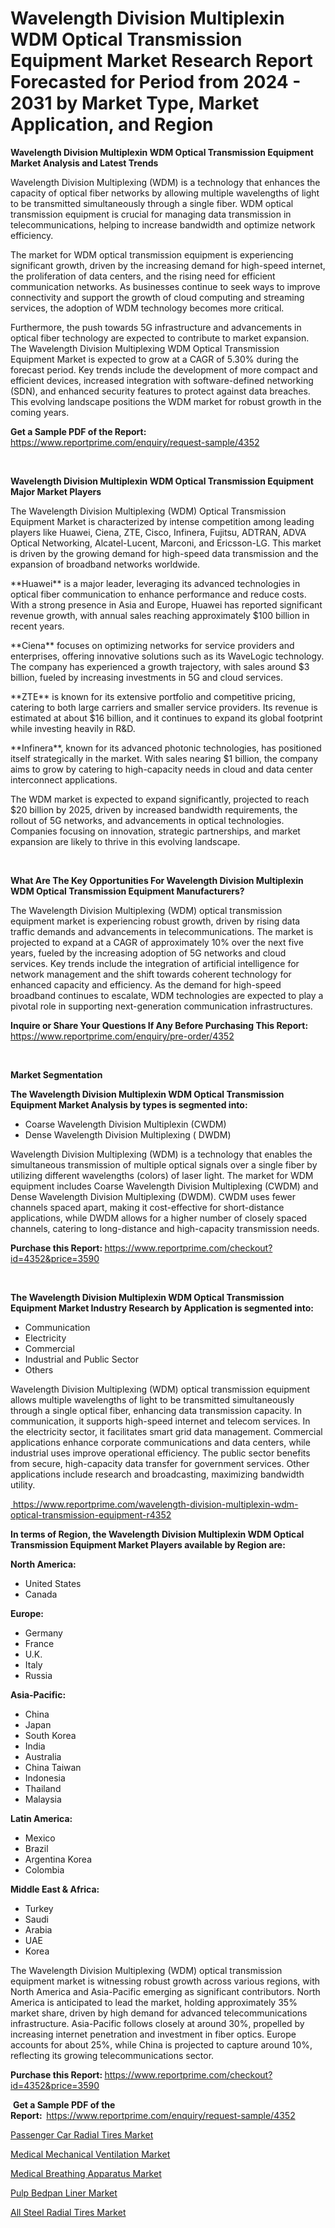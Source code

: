 <p><h1>Wavelength Division Multiplexin WDM Optical Transmission Equipment Market Research Report Forecasted for Period from 2024 -  2031 by Market Type, Market Application, and Region</h1></p><p><strong>Wavelength Division Multiplexin WDM Optical Transmission Equipment Market Analysis and Latest Trends</strong></p>
<p><p>Wavelength Division Multiplexing (WDM) is a technology that enhances the capacity of optical fiber networks by allowing multiple wavelengths of light to be transmitted simultaneously through a single fiber. WDM optical transmission equipment is crucial for managing data transmission in telecommunications, helping to increase bandwidth and optimize network efficiency. </p><p>The market for WDM optical transmission equipment is experiencing significant growth, driven by the increasing demand for high-speed internet, the proliferation of data centers, and the rising need for efficient communication networks. As businesses continue to seek ways to improve connectivity and support the growth of cloud computing and streaming services, the adoption of WDM technology becomes more critical.</p><p>Furthermore, the push towards 5G infrastructure and advancements in optical fiber technology are expected to contribute to market expansion. The Wavelength Division Multiplexing WDM Optical Transmission Equipment Market is expected to grow at a CAGR of 5.30% during the forecast period. Key trends include the development of more compact and efficient devices, increased integration with software-defined networking (SDN), and enhanced security features to protect against data breaches. This evolving landscape positions the WDM market for robust growth in the coming years.</p></p>
<p><strong>Get a Sample PDF of the Report:&nbsp;</strong> <a href="https://www.reportprime.com/enquiry/request-sample/4352">https://www.reportprime.com/enquiry/request-sample/4352</a></p>
<p>&nbsp;</p>
<p><strong>Wavelength Division Multiplexin WDM Optical Transmission Equipment Major Market Players</strong></p>
<p><p>The Wavelength Division Multiplexing (WDM) Optical Transmission Equipment Market is characterized by intense competition among leading players like Huawei, Ciena, ZTE, Cisco, Infinera, Fujitsu, ADTRAN, ADVA Optical Networking, Alcatel-Lucent, Marconi, and Ericsson-LG. This market is driven by the growing demand for high-speed data transmission and the expansion of broadband networks worldwide.</p><p>**Huawei** is a major leader, leveraging its advanced technologies in optical fiber communication to enhance performance and reduce costs. With a strong presence in Asia and Europe, Huawei has reported significant revenue growth, with annual sales reaching approximately $100 billion in recent years.</p><p>**Ciena** focuses on optimizing networks for service providers and enterprises, offering innovative solutions such as its WaveLogic technology. The company has experienced a growth trajectory, with sales around $3 billion, fueled by increasing investments in 5G and cloud services.</p><p>**ZTE** is known for its extensive portfolio and competitive pricing, catering to both large carriers and smaller service providers. Its revenue is estimated at about $16 billion, and it continues to expand its global footprint while investing heavily in R&D.</p><p>**Infinera**, known for its advanced photonic technologies, has positioned itself strategically in the market. With sales nearing $1 billion, the company aims to grow by catering to high-capacity needs in cloud and data center interconnect applications.</p><p>The WDM market is expected to expand significantly, projected to reach $20 billion by 2025, driven by increased bandwidth requirements, the rollout of 5G networks, and advancements in optical technologies. Companies focusing on innovation, strategic partnerships, and market expansion are likely to thrive in this evolving landscape.</p></p>
<p>&nbsp;</p>
<p><strong>What Are The Key Opportunities For Wavelength Division Multiplexin WDM Optical Transmission Equipment Manufacturers?</strong></p>
<p><p>The Wavelength Division Multiplexing (WDM) optical transmission equipment market is experiencing robust growth, driven by rising data traffic demands and advancements in telecommunications. The market is projected to expand at a CAGR of approximately 10% over the next five years, fueled by the increasing adoption of 5G networks and cloud services. Key trends include the integration of artificial intelligence for network management and the shift towards coherent technology for enhanced capacity and efficiency. As the demand for high-speed broadband continues to escalate, WDM technologies are expected to play a pivotal role in supporting next-generation communication infrastructures.</p></p>
<p><strong>Inquire or Share Your Questions If Any Before Purchasing This Report:</strong> <a href="https://www.reportprime.com/enquiry/pre-order/4352">https://www.reportprime.com/enquiry/pre-order/4352</a></p>
<p>&nbsp;</p>
<p><strong>Market Segmentation</strong></p>
<p><strong>The Wavelength Division Multiplexin WDM Optical Transmission Equipment Market Analysis by types is segmented into:</strong></p>
<p><ul><li>Coarse Wavelength Division Multiplexin (CWDM)</li><li>Dense Wavelength Division Multiplexing ( DWDM)</li></ul></p>
<p><p>Wavelength Division Multiplexing (WDM) is a technology that enables the simultaneous transmission of multiple optical signals over a single fiber by utilizing different wavelengths (colors) of laser light. The market for WDM equipment includes Coarse Wavelength Division Multiplexing (CWDM) and Dense Wavelength Division Multiplexing (DWDM). CWDM uses fewer channels spaced apart, making it cost-effective for short-distance applications, while DWDM allows for a higher number of closely spaced channels, catering to long-distance and high-capacity transmission needs.</p></p>
<p><strong>Purchase this Report:&nbsp;</strong><a href="https://www.reportprime.com/checkout?id=4352&price=3590">https://www.reportprime.com/checkout?id=4352&price=3590</a></p>
<p>&nbsp;</p>
<p><strong>The Wavelength Division Multiplexin WDM Optical Transmission Equipment Market Industry Research by Application is segmented into:</strong></p>
<p><ul><li>Communication</li><li>Electricity</li><li>Commercial</li><li>Industrial and Public Sector</li><li>Others</li></ul></p>
<p><p>Wavelength Division Multiplexing (WDM) optical transmission equipment allows multiple wavelengths of light to be transmitted simultaneously through a single optical fiber, enhancing data transmission capacity. In communication, it supports high-speed internet and telecom services. In the electricity sector, it facilitates smart grid data management. Commercial applications enhance corporate communications and data centers, while industrial uses improve operational efficiency. The public sector benefits from secure, high-capacity data transfer for government services. Other applications include research and broadcasting, maximizing bandwidth utility.</p></p>
<p><a href="https://www.reportprime.com/wavelength-division-multiplexin-wdm-optical-transmission-equipment-r4352">&nbsp;https://www.reportprime.com/wavelength-division-multiplexin-wdm-optical-transmission-equipment-r4352</a></p>
<p><strong>In terms of Region, the Wavelength Division Multiplexin WDM Optical Transmission Equipment Market Players available by Region are:</strong></p>
<p>
    <p> <strong> North America: </strong>
        <ul>
            <li>United States</li>
            <li>Canada</li>
        </ul>
        </p> 
    <p> <strong> Europe: </strong>
        <ul>
            <li>Germany</li>
            <li>France</li>
            <li>U.K.</li>
            <li>Italy</li>
            <li>Russia</li>
        </ul>
        </p> 
    <p> <strong> Asia-Pacific: </strong>
        <ul>
            <li>China</li>
            <li>Japan</li>
            <li>South Korea</li>
            <li>India</li>
            <li>Australia</li>
            <li>China Taiwan</li>
            <li>Indonesia</li>
            <li>Thailand</li>
            <li>Malaysia</li>
        </ul>
        </p> 
    <p> <strong> Latin America: </strong>
        <ul>
            <li>Mexico</li>
            <li>Brazil</li>
            <li>Argentina Korea</li>
            <li>Colombia</li>
        </ul>
        </p> 
    <p> <strong> Middle East & Africa: </strong>
        <ul>
            <li>Turkey</li>
            <li>Saudi</li>
            <li>Arabia</li>
            <li>UAE</li>
            <li>Korea</li>
        </ul>
    </p>
    </p>
<p><p>The Wavelength Division Multiplexing (WDM) optical transmission equipment market is witnessing robust growth across various regions, with North America and Asia-Pacific emerging as significant contributors. North America is anticipated to lead the market, holding approximately 35% market share, driven by high demand for advanced telecommunications infrastructure. Asia-Pacific follows closely at around 30%, propelled by increasing internet penetration and investment in fiber optics. Europe accounts for about 25%, while China is projected to capture around 10%, reflecting its growing telecommunications sector.</p></p>
<p><strong>Purchase this Report: </strong><a href="https://www.reportprime.com/checkout?id=4352&price=3590">https://www.reportprime.com/checkout?id=4352&price=3590</a></p>
<p>&nbsp;<strong>Get a Sample PDF of the Report:&nbsp;&nbsp;</strong><a href="https://www.reportprime.com/enquiry/request-sample/4352">https://www.reportprime.com/enquiry/request-sample/4352</a></p>
<p><strong></strong></p>
<p><p><a href="https://issuu.com/reportprime-2/docs/passenger-car-radial-tires-market-s_00d844c5f10dd1">Passenger Car Radial Tires Market</a></p><p><a href="https://www.linkedin.com/pulse/medical-mechanical-ventilation-market2024-2031-industry-fnbie?trackingId=slSs23cpSOGDk%2Fq6teLN%2BA%3D%3D">Medical Mechanical Ventilation Market</a></p><p><a href="https://www.linkedin.com/pulse/medical-breathing-apparatus-market-size-share-competitive-esqpe?trackingId=L%2FbjUvo%2BQP22n6Re0W%2FV6A%3D%3D">Medical Breathing Apparatus Market</a></p><p><a href="https://www.linkedin.com/pulse/pulp-bedpan-liner-market-analysis-report-global-insights-xt00e?trackingId=d0V%2FxQUdR%2BupCw%2Bn%2B%2FSMEQ%3D%3D">Pulp Bedpan Liner Market</a></p><p><a href="https://issuu.com/reportprime-2/docs/all-steel-radial-tires-market-size-_8dbb473947ce87">All Steel Radial Tires Market</a></p></p>
